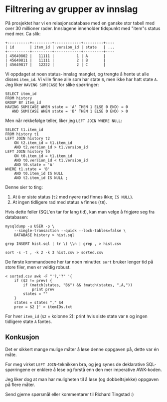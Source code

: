 # Filtrering av grupper av innslag

På prosjektet har vi en relasjonsdatabase med en ganske stor tabell med over 30 millioner rader.
Innslagene inneholder tidspunkt med "item"s status med mer. Ca slik:

```
+----------+---------+------------+---------+----
| id       | item_id | version_id | state   | ...
+----------+---------+------------+---------+----
| 45649802 |   11111 |          1 | A       |
| 45649811 |   11111 |          2 | B       |
| 45649817 |   12222 |          2 | C       |
```

Vi oppdaget at noen status-innslag manglet, og trengte å hente ut alle disses `item_id`.
Vi ville finne alle som har state `B`, men ikke har hatt state `A`.
Jeg liker `HAVING SUM(CASE` for slike spørringer:

```
SELECT item_id
FROM history
GROUP BY item_id
HAVING SUM(CASE WHEN state = 'A' THEN 1 ELSE 0 END) = 0
   AND SUM(CASE WHEN state = 'B' THEN 1 ELSE 0 END) > 0
```

Men når rekkefølge teller, liker jeg `LEFT JOIN WHERE NULL`:

```
SELECT t1.item_id
FROM history t1
LEFT JOIN history t2
    ON t2.item_id = t1.item_id
    AND t2.version_id > t1.version_id
LEFT JOIN history t0
    ON t0.item_id = t1.item_id
    AND t0.version_id < t1.version_id
    AND t0.state = 'A'
WHERE t1.state = 'B'
    AND t0.item_id IS NULL
    AND t2.item_id IS NULL ;
```

Denne sier to ting:

1. At `B` er siste status (`t2` med nyere rad finnes ikke; `IS NULL`).
2. At ingen tidligere rad med status `A` finnes (`t0`).

Hvis dette feiler (SQL'en tar for lang tid),
kan man velge å frigjøre seg fra databasen:

```
mysqldump -u USER -p \
    --single-transaction --quick --lock-tables=false \
    DATABASE history > hist.sql

grep INSERT hist.sql | tr \( \\n | grep , > hist.csv     

sort -s -t , -k 2 -k 3 hist.csv > sorted.csv
```

De første kommandoene her tar noen minutter.
`sort` bruker lenger tid på store filer, men er veldig robust.

```
< sorted.csv awk -F "'?,'?" '{
    if ($2 != prev) {
        if (match(states, "B$") && !match(states, ",A,"))
            print prev
        states = ""
    }
    states = states "," $4
    prev = $2 }' > itemIDs.txt                                              
```

For hver `item_id` (`$2` = kolonne 2): print hvis siste state var `B` og ingen tidligere state `A` fantes.

## Konkusjon

Det er sikkert mange mulige måter å løse denne oppgaven på, dette var én måte.

For meg virket `LEFT JOIN`-teknikken bra, og jeg synes de deklarative SQL-spørringene er enklere å lese og forstå enn den mer imperative AWK-koden.

Jeg liker dog at man har muligheten til å løse (og dobbeltsjekke) oppgaven på flere måter.

Send gjerne spørsmål eller kommentarer til Richard Tingstad :)

